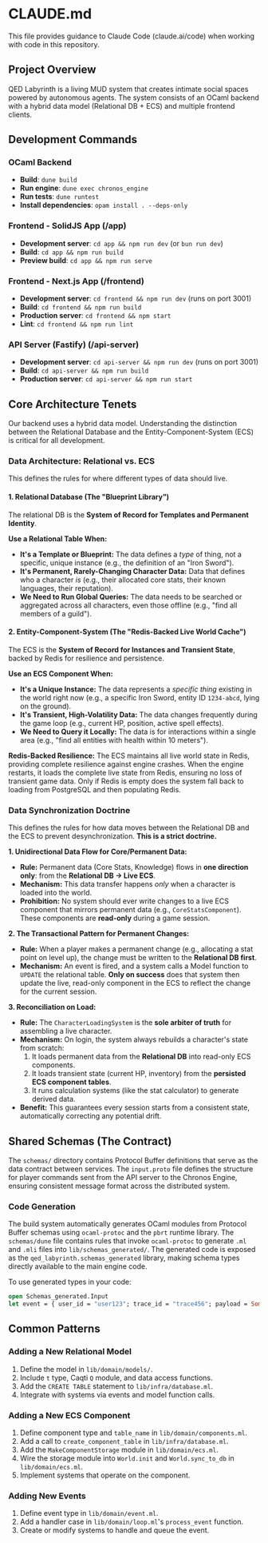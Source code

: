 # CLAUDE.md

This file provides guidance to Claude Code (claude.ai/code) when working with code in this repository.

## Project Overview

QED Labyrinth is a living MUD system that creates intimate social spaces powered by autonomous agents. The system consists of an OCaml backend with a hybrid data model (Relational DB + ECS) and multiple frontend clients.

## Development Commands

### OCaml Backend
- **Build**: `dune build`
- **Run engine**: `dune exec chronos_engine`
- **Run tests**: `dune runtest`
- **Install dependencies**: `opam install . --deps-only`

### Frontend - SolidJS App (/app)
- **Development server**: `cd app && npm run dev` (or `bun run dev`)
- **Build**: `cd app && npm run build`
- **Preview build**: `cd app && npm run serve`

### Frontend - Next.js App (/frontend)
- **Development server**: `cd frontend && npm run dev` (runs on port 3001)
- **Build**: `cd frontend && npm run build`
- **Production server**: `cd frontend && npm start`
- **Lint**: `cd frontend && npm run lint`

### API Server (Fastify) (/api-server)
- **Development server**: `cd api-server && npm run dev` (runs on port 3001)
- **Build**: `cd api-server && npm run build`
- **Production server**: `cd api-server && npm run start`

## Core Architecture Tenets

Our backend uses a hybrid data model. Understanding the distinction between the Relational Database and the Entity-Component-System (ECS) is critical for all development.

### Data Architecture: Relational vs. ECS

This defines the rules for where different types of data should live.

#### **1. Relational Database (The "Blueprint Library")**
The relational DB is the **System of Record for Templates and Permanent Identity**.

**Use a Relational Table When:**
*   **It's a Template or Blueprint:** The data defines a *type* of thing, not a specific, unique instance (e.g., the definition of an "Iron Sword").
*   **It's Permanent, Rarely-Changing Character Data:** Data that defines who a character *is* (e.g., their allocated core stats, their known languages, their reputation).
*   **We Need to Run Global Queries:** The data needs to be searched or aggregated across all characters, even those offline (e.g., "find all members of a guild").

#### **2. Entity-Component-System (The "Redis-Backed Live World Cache")**
The ECS is the **System of Record for Instances and Transient State**, backed by Redis for resilience and persistence.

**Use an ECS Component When:**
*   **It's a Unique Instance:** The data represents a *specific thing* existing in the world right now (e.g., a specific Iron Sword, entity ID `1234-abcd`, lying on the ground).
*   **It's Transient, High-Volatility Data:** The data changes frequently during the game loop (e.g., current HP, position, active spell effects).
*   **We Need to Query it Locally:** The data is for interactions within a single area (e.g., "find all entities with health within 10 meters").

**Redis-Backed Resilience:** The ECS maintains all live world state in Redis, providing complete resilience against engine crashes. When the engine restarts, it loads the complete live state from Redis, ensuring no loss of transient game data. Only if Redis is empty does the system fall back to loading from PostgreSQL and then populating Redis.

### Data Synchronization Doctrine

This defines the rules for how data moves between the Relational DB and the ECS to prevent desynchronization. **This is a strict doctrine.**

**1. Unidirectional Data Flow for Core/Permanent Data:**
*   **Rule:** Permanent data (Core Stats, Knowledge) flows in **one direction only**: from the **Relational DB -> Live ECS**.
*   **Mechanism:** This data transfer happens *only* when a character is loaded into the world.
*   **Prohibition:** No system should ever write changes to a live ECS component that mirrors permanent data (e.g., `CoreStatsComponent`). These components are **read-only** during a game session.

**2. The Transactional Pattern for Permanent Changes:**
*   **Rule:** When a player makes a permanent change (e.g., allocating a stat point on level up), the change must be written to the **Relational DB first**.
*   **Mechanism:** An event is fired, and a system calls a Model function to `UPDATE` the relational table. **Only on success** does that system then update the live, read-only component in the ECS to reflect the change for the current session.

**3. Reconciliation on Load:**
*   **Rule:** The `CharacterLoadingSystem` is the **sole arbiter of truth** for assembling a live character.
*   **Mechanism:** On login, the system always rebuilds a character's state from scratch:
    1.  It loads permanent data from the **Relational DB** into read-only ECS components.
    2.  It loads transient state (current HP, inventory) from the **persisted ECS component tables**.
    3.  It runs calculation systems (like the stat calculator) to generate derived data.
*   **Benefit:** This guarantees every session starts from a consistent state, automatically correcting any potential drift.

## Shared Schemas (The Contract)

The `schemas/` directory contains Protocol Buffer definitions that serve as the data contract between services. The `input.proto` file defines the structure for player commands sent from the API server to the Chronos Engine, ensuring consistent message format across the distributed system.

### Code Generation

The build system automatically generates OCaml modules from Protocol Buffer schemas using `ocaml-protoc` and the `pbrt` runtime library. The `schemas/dune` file contains rules that invoke `ocaml-protoc` to generate `.ml` and `.mli` files into `lib/schemas_generated/`. The generated code is exposed as the `qed_labyrinth.schemas_generated` library, making schema types directly available to the main engine code.

To use generated types in your code:
```ocaml
open Schemas_generated.Input
let event = { user_id = "user123"; trace_id = "trace456"; payload = Some (Move { direction = North }) }
```

## Common Patterns

### Adding a New Relational Model
1.  Define the model in `lib/domain/models/`.
2.  Include `t` type, Caqti `Q` module, and data access functions.
3.  Add the `CREATE TABLE` statement to `lib/infra/database.ml`.
4.  Integrate with systems via events and model function calls.

### Adding a New ECS Component
1.  Define component type and `table_name` in `lib/domain/components.ml`.
2.  Add a call to `create_component_table` in `lib/infra/database.ml`.
3.  Add the `MakeComponentStorage` module in `lib/domain/ecs.ml`.
4.  Wire the storage module into `World.init` and `World.sync_to_db` in `lib/domain/ecs.ml`.
5.  Implement systems that operate on the component.

### Adding New Events
1.  Define event type in `lib/domain/event.ml`.
2.  Add a handler case in `lib/domain/loop.ml`'s `process_event` function.
3.  Create or modify systems to handle and queue the event.